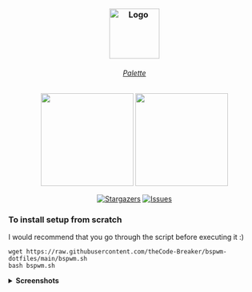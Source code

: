 <h3 align="center">
	<img src="https://raw.githubusercontent.com/catppuccin/catppuccin/dev/assets/logos/exports/1544x1544_circle.png" width="100" alt="Logo"/><br/>
</h3>
<h6 align="center">
  <a href="https://github.com/catppuccin/catppuccin#-palette">Palette</a>
</h6>
<p align="center">
  <img src="https://raw.githubusercontent.com/catppuccin/catppuccin/dev/assets/palette/morning.png" width="185" />
  <img src="https://raw.githubusercontent.com/catppuccin/catppuccin/dev/assets/palette/night.png" width="185" />
</p>
<p align="center">
	<a href="https://github.com/theCode-Breaker/bspwm-dotfiles/stargazers">
		<img alt="Stargazers" src="https://img.shields.io/github/stars/theCode-Breaker/bspwm-dotfiles?style=for-the-badge&logo=starship&color=C9CBFF&logoColor=D9E0EE&labelColor=302D41"></a>
	<a href="https://github.com/theCode-Breaker/bspwm-dotfiles/issues">
		<img alt="Issues" src="https://img.shields.io/github/issues/theCode-Breaker/bspwm-dotfiles?style=for-the-badge&logo=gitbook&color=B5E8E0&logoColor=D9E0EE&labelColor=302D41"></a>
</p>

### To install setup from scratch 
I would recommend that you go through the script before executing it :)
``` 
wget https://raw.githubusercontent.com/theCode-Breaker/bspwm-dotfiles/main/bspwm.sh 
bash bspwm.sh
```
<details>
<summary><b>Screenshots</b></summary>
<img src="https://raw.githubusercontent.com/theCode-Breaker/bspwm-dotfiles/main/assets/a.png"/>
<img src="https://raw.githubusercontent.com/theCode-Breaker/bspwm-dotfiles/main/assets/b.png"/>
<img src="https://raw.githubusercontent.com/theCode-Breaker/bspwm-dotfiles/main/assets/c.png"/>
